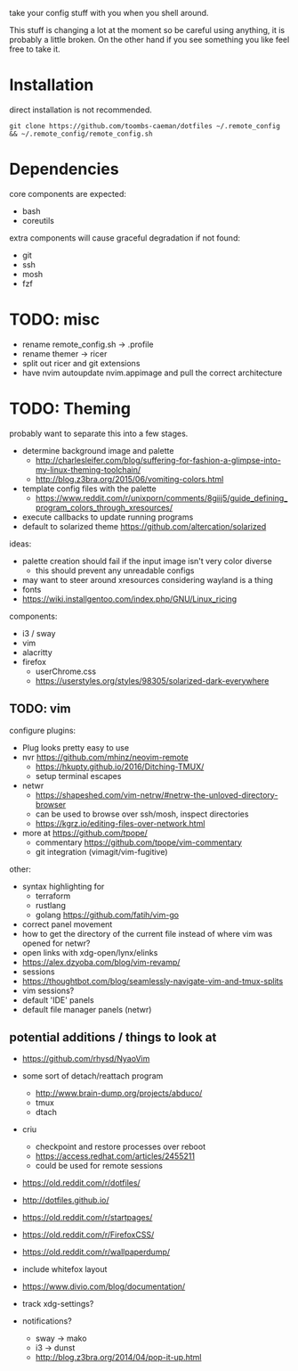 take your config stuff with you when you shell around.

This stuff is changing a lot at the moment so be careful using anything, it is probably a little broken. On the other hand if you see something you like feel free to take it.

# Installation

direct installation is not recommended.

`git clone https://github.com/toombs-caeman/dotfiles ~/.remote_config && ~/.remote_config/remote_config.sh`

# Dependencies

core components are expected:
* bash
* coreutils

extra components will cause graceful degradation if not found:
* git
* ssh
* mosh
* fzf

# TODO: misc
* rename remote_config.sh -> .profile
* rename themer -> ricer
* split out ricer and git extensions
* have nvim autoupdate nvim.appimage and pull the correct architecture

# TODO: Theming

probably want to separate this into a few stages.
* determine background image and palette
    * http://charlesleifer.com/blog/suffering-for-fashion-a-glimpse-into-my-linux-theming-toolchain/
    * http://blog.z3bra.org/2015/06/vomiting-colors.html
* template config files with the palette
    - https://www.reddit.com/r/unixporn/comments/8giij5/guide_defining_program_colors_through_xresources/
* execute callbacks to update running programs
* default to solarized theme https://github.com/altercation/solarized

ideas:
* palette creation should fail if the input image isn't very color diverse
    - this should prevent any unreadable configs
* may want to steer around xresources considering wayland is a thing
* fonts
* https://wiki.installgentoo.com/index.php/GNU/Linux_ricing

components:
* i3 / sway
* vim
* alacritty
* firefox
    - userChrome.css
    - https://userstyles.org/styles/98305/solarized-dark-everywhere

## TODO: vim

configure plugins:
* Plug looks pretty easy to use
* nvr https://github.com/mhinz/neovim-remote
    * https://hkupty.github.io/2016/Ditching-TMUX/
    * setup terminal escapes
* netwr
    - https://shapeshed.com/vim-netrw/#netrw-the-unloved-directory-browser
    - can be used to browse over ssh/mosh, inspect directories
    - https://kgrz.io/editing-files-over-network.html
* more at https://github.com/tpope/
    * commentary https://github.com/tpope/vim-commentary
    * git integration (vimagit/vim-fugitive)

other:
* syntax highlighting for
    * terraform
    * rustlang
    * golang  https://github.com/fatih/vim-go
* correct panel movement
* how to get the directory of the current file instead of where vim was opened for netwr?
* open links with xdg-open/lynx/elinks
* https://alex.dzyoba.com/blog/vim-revamp/
* sessions
* https://thoughtbot.com/blog/seamlessly-navigate-vim-and-tmux-splits
* vim sessions?
* default 'IDE' panels
* default file manager panels (netwr)

## potential additions / things to look at
* https://github.com/rhysd/NyaoVim
* some sort of detach/reattach program
    * http://www.brain-dump.org/projects/abduco/
    * tmux
    * dtach
* criu 
    - checkpoint and restore processes over reboot 
    - https://access.redhat.com/articles/2455211
    - could be used for remote sessions

* https://old.reddit.com/r/dotfiles/
* http://dotfiles.github.io/

* https://old.reddit.com/r/startpages/
* https://old.reddit.com/r/FirefoxCSS/
* https://old.reddit.com/r/wallpaperdump/

* include whitefox layout

* https://www.divio.com/blog/documentation/

* track xdg-settings?
* notifications?
    - sway -> mako
    - i3 -> dunst
    * http://blog.z3bra.org/2014/04/pop-it-up.html
